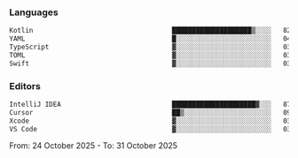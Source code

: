 <!--START_SECTION:waka-->
### Languages
```txt
Kotlin                                   ████████████████████▒░░░░   82 %
YAML                                     █░░░░░░░░░░░░░░░░░░░░░░░░   04 %
TypeScript                               ▓░░░░░░░░░░░░░░░░░░░░░░░░   03 %
TOML                                     ▓░░░░░░░░░░░░░░░░░░░░░░░░   03 %
Swift                                    ▓░░░░░░░░░░░░░░░░░░░░░░░░   03 %
```

### Editors
```txt
IntelliJ IDEA                            █████████████████████▓░░░   87 %
Cursor                                   ██▒░░░░░░░░░░░░░░░░░░░░░░   09 %
Xcode                                    ▓░░░░░░░░░░░░░░░░░░░░░░░░   03 %
VS Code                                  ▓░░░░░░░░░░░░░░░░░░░░░░░░   03 %
```

From: 24 October 2025 - To: 31 October 2025
<!--END_SECTION:waka-->
